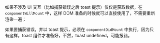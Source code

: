 如果不涉及 UI 交互（比如捕获错误之后 toast 提示）仅仅是获取数据，在 `componentWillMount` 中，这样 DOM 准备的时候就可以直接使用了，不需要重新渲染一遍；

如果要捕获错误，并以 toast 提示，必须在 `componentDidMount` 中执行，因为只有这样，toast 组件才准备好，不然，toast undefined，可能报错。
